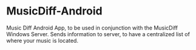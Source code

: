 MusicDiff-Android
=================

Music Diff Android App, to be used in conjunction with the MusicDiff Windows Server.  Sends information to server, to have a centralized list of where your music is located.
